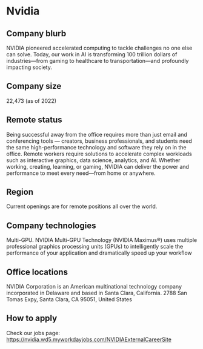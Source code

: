 # Nvidia

## Company blurb

NVIDIA pioneered accelerated computing to tackle challenges no one else can solve. Today, our work in AI is transforming 100 trillion dollars of industries—from gaming to healthcare to transportation—and profoundly impacting society.

## Company size

22,473 (as of 2022)

## Remote status

Being successful away from the office requires more than just email and conferencing tools — creators, business professionals, and students need the same high-performance technology and software they rely on in the office. Remote workers require solutions to accelerate complex workloads such as interactive graphics, data science, analytics, and AI. Whether working, creating, learning, or gaming, NVIDIA can deliver the power and performance to meet every need—from home or anywhere.

## Region

Current openings are for remote positions all over the world.

## Company technologies

Multi-GPU. NVIDIA Multi-GPU Technology (NVIDIA Maximus®) uses multiple professional graphics processing units (GPUs) to intelligently scale the performance of your application and dramatically speed up your workflow

## Office locations

NVIDIA Corporation is an American multinational technology company incorporated in Delaware and based in Santa Clara, California.
2788 San Tomas Expy, Santa Clara, CA 95051, United States

## How to apply

Check our jobs page: https://nvidia.wd5.myworkdayjobs.com/NVIDIAExternalCareerSite
